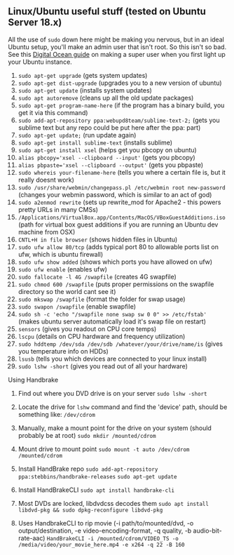 ## Linux/Ubuntu useful stuff (tested on Ubuntu Server 18.x)
All the use of `sudo` down here might be making you nervous, but in an ideal Ubuntu setup, you'll make an admin user that isn't root. So this isn't so bad. See this [Digital Ocean guide](https://www.digitalocean.com/community/tutorials/how-to-create-a-sudo-user-on-ubuntu-quickstart) on making a super user when you first light up your Ubuntu instance.

1.    `sudo apt-get upgrade` (gets system updates)
2.    `sudo apt-get dist-upgrade` (upgrades you to a new version of ubuntu)
3.    `sudo apt-get update` (installs system updates)
4.    `sudo apt autoremove` (cleans up all the old update packages)
5.    `sudo apt-get program-name-here` (if the program has a binary build, you get it via this command)
6.    `sudo add-apt-repository ppa:webupd8team/sublime-text-2;` (gets you sublime text but any repo could be put here after the ppa: part)
7.    `sudo apt-get update;` (run update again)
8.    `sudo apt-get install sublime-text` (installs sublime)
9.    `sudo apt-get install xsel` (helps get you pbcopy on ubuntu)
10.    `alias pbcopy='xsel --clipboard --input'` (gets you pbcopy)
11.    `alias pbpaste='xsel --clipboard --output'` (gets you pbpaste)
12.    `sudo whereis your-filename-here` (tells you where a certain file is, but it really doesnt work)
13.    `sudo /usr/share/webmin/changepass.pl /etc/webmin root new-password` (changes your webmin password, which is similar to an act of god)
14.    `sudo a2enmod rewrite` (sets up rewrite_mod for Apache2 - this powers pretty URLs in many CMSs)
15.    `/Applications/VirtualBox.app/Contents/MacOS/VBoxGuestAdditions.iso` (path for virtual box guest additions if you are running an Ubuntu dev machine from OSX)
16.    `CNTL+H in file browser` (shows hidden files in Ubuntu)
17.    `sudo ufw allow 80/tcp` (adds typical port 80 to allowable ports list on ufw, which is ubuntu firewall)
18.    `sudo ufw show added` (shows which ports you have allowed on ufw)
19.    `sudo ufw enable` (enables ufw)
20.    `sudo fallocate -l 4G /swapfile` (creates 4G swapfile)
21.    `sudo chmod 600 /swapfile` (puts proper permissions on the swapfile directory so the world cant see it)
22.    `sudo mkswap /swapfile` (format the folder for swap usage)
23.    `sudo swapon /swapfile` (enable swapfile)
24.    `sudo sh -c 'echo "/swapfile none swap sw 0 0" >> /etc/fstab'` (makes ubuntu server automatically load it's swap file on restart)
25.    `sensors` (gives you readout on CPU core temps)
26.    `lscpu` (details on CPU hardware and frequency utilization)
27.    `sudo hddtemp /dev/sda /dev/sdb /whatever/your/drive/name/is` (gives you temperature info on HDDs)
28.    `lsusb` (tells you which devices are connected to your linux install)
29.    `sudo lshw -short` (gives you read out of all your hardware)

Using Handbrake

1) Find out where you DVD drive is on your server
`sudo lshw -short`

2) Locate the drive for `lshw` command and find the 'device' path, should be something like:
`/dev/cdrom`

3) Manually, make a mount point for the drive on your system (should probably be at root)
`sudo mkdir /mounted/cdrom`

4) Mount drive to mount point
`sudo mount -t auto /dev/cdrom /mounted/cdrom`

5) Install HandBrake repo 
`sudo add-apt-repository ppa:stebbins/handbrake-releases`
`sudo apt-get update`

6) Install HandBrakeCLI
`sudo apt install handbrake-cli`

7) Most DVDs are locked, libdvdcss decodes them
`sudo apt install libdvd-pkg && sudo dpkg-reconfigure libdvd-pkg`

8) Uses HandbrakeCLI to rip movie (-i path/to/mounted/dvd, -o output/destination, -e video-encoding-format, -q quality, -b audio-bit-rate-aac)
`HandBrakeCLI -i /mounted/cdrom/VIDEO_TS -o /media/video/your_movie_here.mp4 -e x264 -q 22 -B 160`

